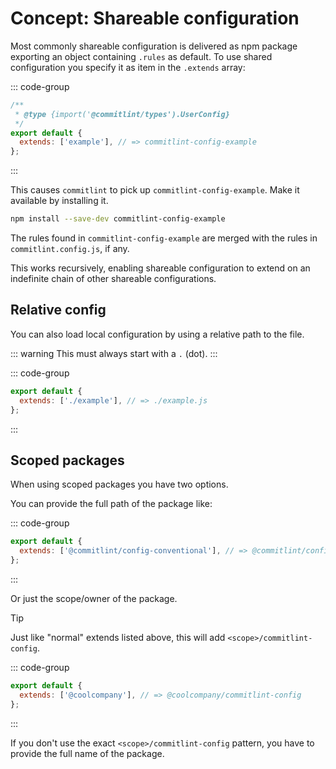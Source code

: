 # Concept: Shareable configuration

Most commonly shareable configuration is delivered as npm package exporting
an object containing `.rules` as default. To use shared configuration you specify it as item in the `.extends` array:

::: code-group

```js [commitlint.config.js]
/**
 * @type {import('@commitlint/types').UserConfig}
 */
export default {
  extends: ['example'], // => commitlint-config-example
};
```

:::

This causes `commitlint` to pick up `commitlint-config-example`.
Make it available by installing it.

```sh
npm install --save-dev commitlint-config-example
```

The rules found in `commitlint-config-example` are merged with the rules in `commitlint.config.js`, if any.

This works recursively, enabling shareable configuration to extend on an indefinite chain of other shareable configurations.

## Relative config

You can also load local configuration by using a relative path to the file.

::: warning
This must always start with a `.` (dot).
:::

::: code-group

```js [commitlint.config.js]
export default {
  extends: ['./example'], // => ./example.js
};
```

:::

## Scoped packages

When using scoped packages you have two options.

You can provide the full path of the package like:

::: code-group

```js [commitlint.config.js]
export default {
  extends: ['@commitlint/config-conventional'], // => @commitlint/config-conventional
};
```

:::

Or just the scope/owner of the package.

> [!TIP]
> Just like "normal" extends listed above, this will add `<scope>/commitlint-config`.

::: code-group

```js [commitlint.config.js]
export default {
  extends: ['@coolcompany'], // => @coolcompany/commitlint-config
};
```

:::

If you don't use the exact `<scope>/commitlint-config` pattern, you have to provide the full name of the package.
